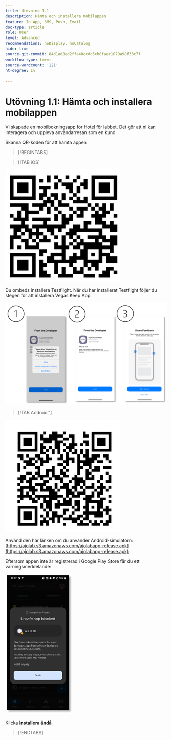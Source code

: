 ```yaml
---
title: Utövning 1.1
description: Hämta och installera mobilappen
feature: In App, SMS, Push, Email
doc-type: article
role: User
level: Advanced
recommendations: noDisplay, noCatalog
hide: true
source-git-commit: 84d1ad8ed2ffa48ccdd5cb8faac1079a98f33c7f
workflow-type: tm+mt
source-wordcount: '121'
ht-degree: 1%

---
```



# Utövning 1.1: Hämta och installera mobilappen

Vi skapade en mobilbokningsapp för Hotel för labbet. Det gör att ni kan interagera och uppleva användarresan som en kund.

Skanna QR-koden för att hämta appen

>[!BEGINTABS]

>[!TAB iOS]

![QR-kod för iOS](/help/assets/lab731-ios-qr-code.png)

Du ombeds installera Testflight. När du har installerat Testflight följer du stegen för att installera Vegas Keep App:

![steg för att installera iOS](/help/assets/lab731-install-ios.png)

>[!TAB Android™]

![QR-kod för Android](/help/assets/lab731-android-qr-code.png)

Använd den här länken om du använder Android-simulatorn: [https://ajolab.s3.amazonaws.com/ajolabapp-release.apk](https://ajolab.s3.amazonaws.com/ajolabapp-release.apk)

Eftersom appen inte är registrerad i Google Play Store får du ett varningsmeddelande:

![Android-varningsskärm](/help/assets/lab731-install-android.png)

Klicka **Installera ändå**

>[!ENDTABS]
